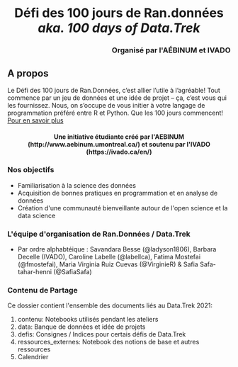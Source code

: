 <h1 align='center'>Défi des 100 jours de Ran.données <br> <i>aka. 100 days of Data.Trek</i></h1>

<h3 align='right'>Organisé par l'AÉBINUM et IVADO</h3>

## A propos

Le Défi des 100 jours de Ran.Données, c’est allier l’utile à l’agréable! Tout commence par un jeu de données et une idée de projet – ça, c’est vous qui les fournissez. Nous, on s’occupe de vous initier à votre langage de programmation préféré entre R et Python. Que les 100 jours commencent! [Pour en savoir plus](http://www.aebinum.umontreal.ca/datatrek2021.html#)

<h4 align='center'>Une initiative étudiante créé par l'AEBINUM (http://www.aebinum.umontreal.ca/) et soutenu par l'IVADO (https://ivado.ca/en/)</h4>

### Nos objectifs 

- Familiarisation à la science des données 
- Acquisition de bonnes pratiques en programmation et en analyse de données 
- Création d'une communauté bienveillante autour de l'open science et la data science

### L'équipe d'organisation de Ran.Données / Data.Trek

- Par ordre alphabtéique : Savandara Besse (@ladyson1806), Barbara Decelle (IVADO), Caroline Labelle (@labellca), Fatima Mostefai (@fmostefai), Maria Virginia Ruiz Cuevas (@VirginieR) & Safia Safa-tahar-henni (@SafiaSafa)

### Contenu de Partage

Ce dossier contient l'ensemble des documents liés au Data.Trek 2021: 
1. contenu: Notebooks utilisés pendant les ateliers 
2. data: Banque de données et idée de projets 
3. defis: Consignes / Indices pour certais défis de Data.Trek
4. ressources_externes: Notebook des notions de base et autres ressources
5. Calendrier
